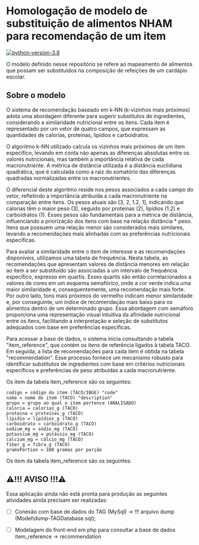 # Homologação de modelo de substituição de alimentos NHAM para recomendação de um item
[![python-version-3.8](https://badgen.net/badge/Python/3.8?color=green)](https://www.python.org/downloads/release/python-380/)



O modelo definido nesse repositório se refere ao mapeamento de alimentos que possam ser substituidos na composição de refeições de um cardápio escolar.


## Sobre o modelo

O sistema de recomendação baseado em k-NN (k-vizinhos mais próximos) adota uma abordagem diferente para sugerir substitutos de ingredientes, considerando a similaridade nutricional entre os itens. Cada item é representado por um vetor de quatro campos, que expressam as quantidades de calorias, proteínas, lipídios e carboidratos.

O algoritmo k-NN utilizado calcula os vizinhos mais próximos de um item específico, levando em conta não apenas as diferenças absolutas entre os valores nutricionais, mas também a importância relativa de cada macronutriente. A métrica de distância utilizada é a distância euclidiana quadrática, que é calculada como a raiz do somatório das diferenças quadradas normalizadas entre os macronutrientes.

O diferencial deste algoritmo reside nos pesos associados a cada campo do vetor, refletindo a importância atribuída a cada macronutriente na comparação entre itens. Os pesos atuais são [3, 2, 1.2, 1], indicando que calorias têm o maior peso (3), seguido por proteínas (2), lipídios (1.2) e carboidratos (1). Esses pesos são fundamentais para a métrica de distância, influenciando a priorização dos itens com base na relação distância * peso. Itens que possuem uma relação menor são considerados mais similares, levando a recomendações mais alinhadas com as preferências nutricionais específicas.

Para avaliar a similaridade entre o item de interesse e as recomendações disponíveis, utilizamos uma tabela de frequência. Nesta tabela, as recomendações que apresentam valores de distância menores em relação ao item a ser substituído são associadas a um intervalo de frequência específico, expresso em quartis. Esses quartis são então correlacionados a valores de cores em um esquema semafórico, onde a cor verde indica uma maior similaridade e, consequentemente, uma recomendação mais forte. Por outro lado, tons mais próximos do vermelho indicam menor similaridade e, por conseguinte, um índice de recomendação mais baixo para os alimentos dentro de um determinado grupo. Essa abordagem com semáforo proporciona uma representação visual intuitiva da afinidade nutricional entre os itens, facilitando a interpretação e seleção de substitutos adequados com base em preferências específicas.

Para acessar a base de dados, o sistema inicia consultando a tabela "item_reference", que contém os itens de referência ligados à tabela TACO. Em seguida, a lista de recomendações para cada item é obtida na tabela "recommendation". Esse processo fornece um mecanismo robusto para identificar substitutos de ingredientes com base em critérios nutricionais específicos e preferências de peso atribuídas a cada macronutriente.

Os item da tabela item_reference são os seguintes:

    codigo = código do item (TACO/IBGE) "code"
    nome = nome do item (TACO) "description"
    grupo = grupo ao qual o item pertence (ANALISADO)
    caloria = calorias_g (TACO)
    proteina = proteínas_g (TACO)
    lipidio = lipídios_g (TACO)
    carboidrato = carboidrato_g (TACO)
    sodium_mg = sódio_mg (TACO)
    potassium_mg = potássio_mg (TACO)
    calcium_mg = cálcio_mg (TACO)
    fiber_g = fibra_g (TACO)
    gramsPortion = 100 gramas por porção

  

Os item da tabela item_reference são os seguintes:

  ## ⚠️!!! AVISO !!!⚠️

Essa aplicação ainda não está pronta para produção as seguintes atividades ainda precisam ser realizadas:

- [ ] Conexão com base de dados do TAG (MySql) -> !!! arquivo dump (Model\dump-TAGDatabase.sql);
- [ ] Modelagem do front-end em php para consultar a base de dados item_reference -> recommendation


